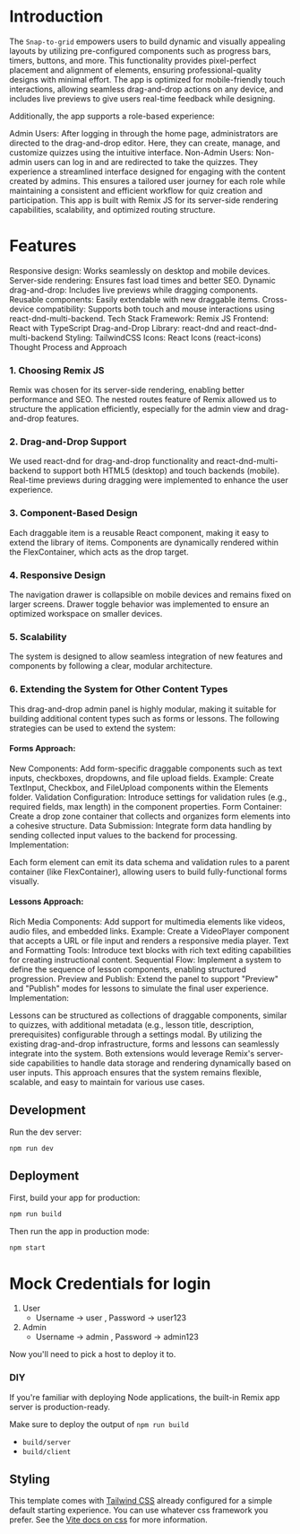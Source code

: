 # Introduction
The `Snap-to-grid`  empowers users to build dynamic and visually appealing layouts by utilizing pre-configured components such as progress bars, timers, buttons, and more. This functionality provides pixel-perfect placement and alignment of elements, ensuring professional-quality designs with minimal effort. The app is optimized for mobile-friendly touch interactions, allowing seamless drag-and-drop actions on any device, and includes live previews to give users real-time feedback while designing.

Additionally, the app supports a role-based experience:

Admin Users: After logging in through the home page, administrators are directed to the drag-and-drop editor. Here, they can create, manage, and customize quizzes using the intuitive interface.
Non-Admin Users: Non-admin users can log in and are redirected to take the quizzes. They experience a streamlined interface designed for engaging with the content created by admins.
This ensures a tailored user journey for each role while maintaining a consistent and efficient workflow for quiz creation and participation.
This app is built with Remix JS for its server-side rendering capabilities, scalability, and optimized routing structure.

# Features
Responsive design: Works seamlessly on desktop and mobile devices.
Server-side rendering: Ensures fast load times and better SEO.
Dynamic drag-and-drop: Includes live previews while dragging components.
Reusable components: Easily extendable with new draggable items.
Cross-device compatibility: Supports both touch and mouse interactions using react-dnd-multi-backend.
Tech Stack
Framework: Remix JS
Frontend: React with TypeScript
Drag-and-Drop Library: react-dnd and react-dnd-multi-backend
Styling: TailwindCSS
Icons: React Icons (react-icons)
Thought Process and Approach
### 1. Choosing Remix JS
Remix was chosen for its server-side rendering, enabling better performance and SEO.
The nested routes feature of Remix allowed us to structure the application efficiently, especially for the admin view and drag-and-drop features.
### 2. Drag-and-Drop Support
We used react-dnd for drag-and-drop functionality and react-dnd-multi-backend to support both HTML5 (desktop) and touch backends (mobile).
Real-time previews during dragging were implemented to enhance the user experience.
### 3. Component-Based Design
Each draggable item is a reusable React component, making it easy to extend the library of items.
Components are dynamically rendered within the FlexContainer, which acts as the drop target.
### 4. Responsive Design
The navigation drawer is collapsible on mobile devices and remains fixed on larger screens.
Drawer toggle behavior was implemented to ensure an optimized workspace on smaller devices.
### 5. Scalability
The system is designed to allow seamless integration of new features and components by following a clear, modular architecture.
### 6. Extending the System for Other Content Types
This drag-and-drop admin panel is highly modular, making it suitable for building additional content types such as forms or lessons. The following strategies can be used to extend the system:

#### Forms Approach:

New Components: Add form-specific draggable components such as text inputs, checkboxes, dropdowns, and file upload fields.
Example: Create TextInput, Checkbox, and FileUpload components within the Elements folder.
Validation Configuration: Introduce settings for validation rules (e.g., required fields, max length) in the component properties.
Form Container: Create a drop zone container that collects and organizes form elements into a cohesive structure.
Data Submission: Integrate form data handling by sending collected input values to the backend for processing.
Implementation:

Each form element can emit its data schema and validation rules to a parent container (like FlexContainer), allowing users to build fully-functional forms visually.
#### Lessons Approach:

Rich Media Components: Add support for multimedia elements like videos, audio files, and embedded links.
Example: Create a VideoPlayer component that accepts a URL or file input and renders a responsive media player.
Text and Formatting Tools: Introduce text blocks with rich text editing capabilities for creating instructional content.
Sequential Flow: Implement a system to define the sequence of lesson components, enabling structured progression.
Preview and Publish: Extend the panel to support "Preview" and "Publish" modes for lessons to simulate the final user experience.
Implementation:

Lessons can be structured as collections of draggable components, similar to quizzes, with additional metadata (e.g., lesson title, description, prerequisites) configurable through a settings modal.
By utilizing the existing drag-and-drop infrastructure, forms and lessons can seamlessly integrate into the system. Both extensions would leverage Remix's server-side capabilities to handle data storage and rendering dynamically based on user inputs. This approach ensures that the system remains flexible, scalable, and easy to maintain for various use cases.


## Development

Run the dev server:

```shellscript
npm run dev
```

## Deployment

First, build your app for production:

```sh
npm run build
```

Then run the app in production mode:

```sh
npm start
```
# Mock Credentials for login
1. User
     - Username -> user , Password -> user123
2. Admin
     - Username -> admin , Password -> admin123 
   

Now you'll need to pick a host to deploy it to.

### DIY

If you're familiar with deploying Node applications, the built-in Remix app server is production-ready.

Make sure to deploy the output of `npm run build`

- `build/server`
- `build/client`

## Styling

This template comes with [Tailwind CSS](https://tailwindcss.com/) already configured for a simple default starting experience. You can use whatever css framework you prefer. See the [Vite docs on css](https://vitejs.dev/guide/features.html#css) for more information.

